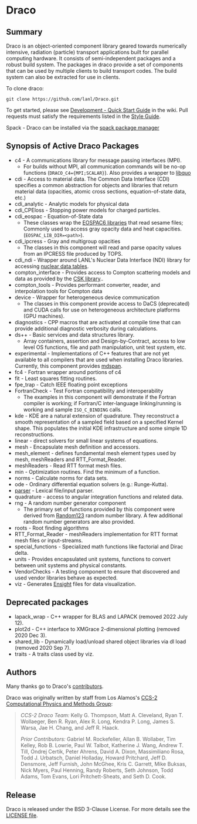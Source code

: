 # Draco

## Summary

Draco is an object-oriented component library geared towards numerically intensive, radiation
(particle) transport applications built for parallel computing hardware.  It consists of
semi-independent packages and a robust build system.  The packages in draco provide a set of
components that can be used by multiple clients to build transport codes.  The build system can also
be extracted for use in clients.

To clone draco:

    git clone https://github.com/lanl/Draco.git

To get started, please see
[Development - Quick Start Guide](https://github.com/lanl/Draco/wiki/Development---Quick-Start)
in the wiki. Pull requests must satisfy the requirements listed in the
[Style Guide](https://github.com/lanl/Draco/wiki/Style-Guide).

Spack - Draco can be installed via the [spack package manager](https:://github.com/spack/spack)

## Synopsis of Active Draco Packages

* c4 - A communications library for message passing interfaces (MPI).
  * For builds without MPI, all communication commands will be no-op functions
    (`DRACO_C4={MPI;SCALAR}`). Also provides a wrapper to [libquo](https://github.com/lanl/libquo)
* cdi - Access to material data. The Common Data Interface (CDI) specifies a common abstraction for
  objects and libraries that return material data (opacities, atomic cross sections,
  equation-of-state data, etc.)
* cdi_analytic - Analytic models for physical data
* cdi_CPEloss - Stopping power models for charged particles.
* cdi_eospac - Equation-of-State data
  * These classes wrap the [EOSPAC6 libraries](https://laws.lanl.gov/projects/data/eos.html) that
    read sesame files; Commonly used to access gray opacity data and heat capacities.
    (`EOSPAC_LIB_DIR=<path>`).
* cdi_ipcress - Gray and multigroup opacities
  * The classes in this component will read and parse opacity values from an IPCRESS file produced by
    TOPS.
* cdi_ndi - Wrapper around LANL's Nuclear Data Interface (NDI) library for accessing [nuclear data
  tables](https://xweb.lanl.gov/projects/data/nuclear/ndi/ndi.html).
* compton_interface - Provides access to Compton scattering models and data as provided by the [CSK
  library](https://gitlab.lanl.gov/CSK/CSK)..
* compton_tools - Provides performant converter, reader, and interpolation tools for Compton data
* device - Wrapper for heterogeneous device communication
  * The classes in this component provide access to DaCS (deprecated) and CUDA calls for use on
    heterogeneous architecture platforms (GPU machines).
* diagnostics - CPP macros that are activated at compile time that can provide
  additional diagnostic verbosity during calculations.
* ds++ - Basic services and data structures library.
  * Array containers, assertion and Design-by-Contract, access to low level OS functions, file and
    path manipulation, unit test system, etc.
* experimental - Implementations of C++ features that are not yet available to all compilers that
    are used when installing Draco libraries.  Currently, this component provides
    [mdspan](https://github.com/kokkos/mdspan).
* fc4 - Fortran wrapper around portions of c4
* fit - Least squares fitting routines.
* fpe_trap - Catch IEEE floating point exceptions
* FortranCheck - Test Fortran compatibility and interoperability
  * The examples in this component will demonstrate if the Fortran compiler is working; if Fortran/C
    inter-language linking/running is working and sample `ISO_C_BINDING` calls.
* kde - KDE are a natural extension of quadrature. They reconstruct a smooth representation of a
  sampled field based on a specified Kernel shape. This populates the initial KDE infrastructure and
  some simple 1D reconstructions.
* linear - direct solvers for small linear systems of equations.
* mesh - Encapsulate mesh definition and accessors.
* mesh_element - defines fundamental mesh element types used by mesh, meshReaders and
  RTT_Format_Reader.
* meshReaders - Read RTT format mesh files.
* min - Optimization routines. Find the minimum of a function.
* norms - Calculate norms for data sets.
* ode - Ordinary differential equation solvers (e.g.: Runge-Kutta).
* [parser](https://github.com/lanl/Draco/tree/develop/src/parser) - Lexical file/input parser.
* quadrature - access to angular integration functions and related data.
* rng - A random number generator component
  * The primary set of functions provided by this component were derived from
    [Random123](https://www.deshawresearch.com/downloads/download_random123.cgi) random number
    library.  A few additional random number generators are also provided.
* roots - Root finding algorithms
* RTT_Format_Reader - meshReaders implementation for RTT format mesh files or input-streams.
* special_functions - Specialized math functions like factorial and Dirac delta.
* units - Provides encapsulated unit systems, functions to convert between unit systems and physical
  constants.
* VendorChecks - A testing component to ensure that discovered and used vendor libraries behave as
  expected.
* viz - Generates [Ensight](https://www.ansys.com/products/fluids/ansys-ensight) files for data
  visualization.

## Deprecated packages

* lapack_wrap - C++ wrapper for BLAS and LAPACK (removed 2022 July 12).
* plot2d - C++ interface to XMGrace 2-dimensional plotting (removed 2020 Dec 3).
* shared_lib - Dynamically load/unload shared object libraries via dl load (removed 2020 Sep 7).
* traits - A traits class used by viz.

## Authors

Many thanks go to Draco's [contributors](https://github.com/lanl/Draco/graphs/contributors).

Draco was originally written by staff from Los Alamos's [CCS-2 Computational Physics and Methods
Group](http://www.lanl.gov/org/padste/adtsc/computer-computational-statistical-sciences/computational-physics-methods/index.php):

> *CCS-2 Draco Team:* Kelly G. Thompson, Matt A. Cleveland, Ryan T. Wollaeger,
> Ben R. Ryan, Alex R. Long, Kendra P. Long, James S. Warsa, Jae H. Chang, and Jeff R. Haack.
>
> *Prior Contributors:* Gabriel M. Rockefeller, Allan B. Wollaber, Tim Kelley, Rob B. Lowrie,
> Paul W. Talbot, Katherine J. Wang, Andrew T. Till, Ondrej Certik, Peter Ahrens, David A. Dixon,
> Massimiliano Rosa, Todd J. Urbatsch, Daniel Holladay, Howard Pritchard, Jeff D. Densmore, Jeff
> Furnish, John McGhee, Kris C. Garrett, Mike Buksas, Nick Myers, Paul Henning, Randy Roberts,
> Seth Johnson, Todd Adams, Tom Evans, Lori Pritchett-Sheats, and Seth D. Cook.

## Release

Draco is released under the BSD 3-Clause License. For more details see the
[LICENSE file](https://github.com/lanl/Draco/blob/develop/LICENSE.md).
